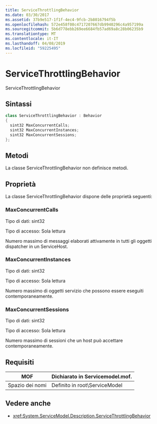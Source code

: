 ```yaml
---
title: ServiceThrottlingBehavior
ms.date: 03/30/2017
ms.assetid: 37b9e517-1f1f-4ec4-9fcb-2b8016794f5b
ms.openlocfilehash: 572e458f08c4717207667db9940296c4a957199a
ms.sourcegitcommit: 5b6d778ebb269ee6684fb57ad69a8c28b06235b9
ms.translationtype: MT
ms.contentlocale: it-IT
ms.lasthandoff: 04/08/2019
ms.locfileid: "59225495"
---
```

# <a name="servicethrottlingbehavior"></a>ServiceThrottlingBehavior
ServiceThrottlingBehavior  
  
## <a name="syntax"></a>Sintassi  
  
```csharp  
class ServiceThrottlingBehavior : Behavior  
{  
  sint32 MaxConcurrentCalls;  
  sint32 MaxConcurrentInstances;  
  sint32 MaxConcurrentSessions;  
};  
```  
  
## <a name="methods"></a>Metodi  
 La classe ServiceThrottlingBehavior non definisce metodi.  
  
## <a name="properties"></a>Proprietà  
 La classe ServiceThrottlingBehavior dispone delle proprietà seguenti:  
  
### <a name="maxconcurrentcalls"></a>MaxConcurrentCalls  
 Tipo di dati: sint32  
  
 Tipo di accesso: Sola lettura  
  
 Numero massimo di messaggi elaborati attivamente in tutti gli oggetti dispatcher in un ServiceHost.  
  
### <a name="maxconcurrentinstances"></a>MaxConcurrentInstances  
 Tipo di dati: sint32  
  
 Tipo di accesso: Sola lettura  
  
 Numero massimo di oggetti servizio che possono essere eseguiti contemporaneamente.  
  
### <a name="maxconcurrentsessions"></a>MaxConcurrentSessions  
 Tipo di dati: sint32  
  
 Tipo di accesso: Sola lettura  
  
 Numero massimo di sessioni che un host può accettare contemporaneamente.  
  
## <a name="requirements"></a>Requisiti  
  
|MOF|Dichiarato in Servicemodel.mof.|  
|---------|-----------------------------------|  
|Spazio dei nomi|Definito in root\ServiceModel|  
  
## <a name="see-also"></a>Vedere anche

- <xref:System.ServiceModel.Description.ServiceThrottlingBehavior>
